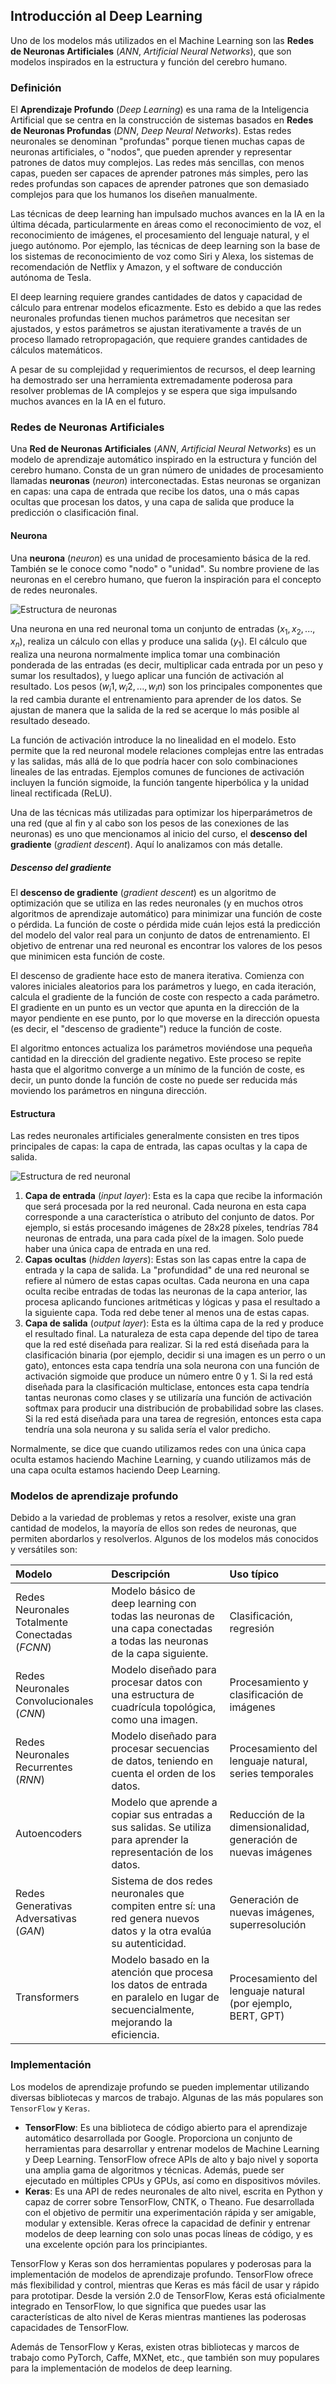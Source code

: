 ## Introducción al Deep Learning

Uno de los modelos más utilizados en el Machine Learning son las **Redes de Neuronas Artificiales** (*ANN*, *Artificial Neural Networks*), que son modelos inspirados en la estructura y función del cerebro humano. 

### Definición

El **Aprendizaje Profundo** (*Deep Learning*) es una rama de la Inteligencia Artificial que se centra en la construcción de sistemas basados en **Redes de Neuronas Profundas** (*DNN*, *Deep Neural Networks*). Estas redes neuronales se denominan "profundas" porque tienen muchas capas de neuronas artificiales, o "nodos", que pueden aprender y representar patrones de datos muy complejos. Las redes más sencillas, con menos capas, pueden ser capaces de aprender patrones más simples, pero las redes profundas son capaces de aprender patrones que son demasiado complejos para que los humanos los diseñen manualmente.

Las técnicas de deep learning han impulsado muchos avances en la IA en la última década, particularmente en áreas como el reconocimiento de voz, el reconocimiento de imágenes, el procesamiento del lenguaje natural, y el juego autónomo. Por ejemplo, las técnicas de deep learning son la base de los sistemas de reconocimiento de voz como Siri y Alexa, los sistemas de recomendación de Netflix y Amazon, y el software de conducción autónoma de Tesla.

El deep learning requiere grandes cantidades de datos y capacidad de cálculo para entrenar modelos eficazmente. Esto es debido a que las redes neuronales profundas tienen muchos parámetros que necesitan ser ajustados, y estos parámetros se ajustan iterativamente a través de un proceso llamado retropropagación, que requiere grandes cantidades de cálculos matemáticos.

A pesar de su complejidad y requerimientos de recursos, el deep learning ha demostrado ser una herramienta extremadamente poderosa para resolver problemas de IA complejos y se espera que siga impulsando muchos avances en la IA en el futuro.

### Redes de Neuronas Artificiales

Una **Red de Neuronas Artificiales** (*ANN*, *Artificial Neural Networks*) es un modelo de aprendizaje automático inspirado en la estructura y función del cerebro humano. Consta de un gran número de unidades de procesamiento llamadas **neuronas** (*neuron*) interconectadas. Estas neuronas se organizan en capas: una capa de entrada que recibe los datos, una o más capas ocultas que procesan los datos, y una capa de salida que produce la predicción o clasificación final.

#### Neurona

Una **neurona** (*neuron*) es una unidad de procesamiento básica de la red. También se le conoce como "nodo" o "unidad". Su nombre proviene de las neuronas en el cerebro humano, que fueron la inspiración para el concepto de redes neuronales.

![Estructura de neuronas](https://github.com/4GeeksAcademy/machine-learning-content/blob/master/assets/neuron-structure.PNG?raw=true)

Una neurona en una red neuronal toma un conjunto de entradas ($x_1, x_2, ..., x_n$), realiza un cálculo con ellas y produce una salida ($y_1$). El cálculo que realiza una neurona normalmente implica tomar una combinación ponderada de las entradas (es decir, multiplicar cada entrada por un peso y sumar los resultados), y luego aplicar una función de activación al resultado. Los pesos ($w_i1, w_i2, ..., w_in$) son los principales componentes que la red cambia durante el entrenamiento para aprender de los datos. Se ajustan de manera que la salida de la red se acerque lo más posible al resultado deseado.

La función de activación introduce la no linealidad en el modelo. Esto permite que la red neuronal modele relaciones complejas entre las entradas y las salidas, más allá de lo que podría hacer con solo combinaciones lineales de las entradas. Ejemplos comunes de funciones de activación incluyen la función sigmoide, la función tangente hiperbólica y la unidad lineal rectificada (ReLU).

Una de las técnicas más utilizadas para optimizar los hiperparámetros de una red (que al fin y al cabo son los pesos de las conexiones de las neuronas) es uno que mencionamos al inicio del curso, el **descenso del gradiente** (*gradient descent*). Aquí lo analizamos con más detalle.

##### Descenso del gradiente

El **descenso de gradiente** (*gradient descent*) es un algoritmo de optimización que se utiliza en las redes neuronales (y en muchos otros algoritmos de aprendizaje automático) para minimizar una función de coste o pérdida. La función de coste o pérdida mide cuán lejos está la predicción del modelo del valor real para un conjunto de datos de entrenamiento. El objetivo de entrenar una red neuronal es encontrar los valores de los pesos que minimicen esta función de coste.

El descenso de gradiente hace esto de manera iterativa. Comienza con valores iniciales aleatorios para los parámetros y luego, en cada iteración, calcula el gradiente de la función de coste con respecto a cada parámetro. El gradiente en un punto es un vector que apunta en la dirección de la mayor pendiente en ese punto, por lo que moverse en la dirección opuesta (es decir, el "descenso de gradiente") reduce la función de coste. 

El algoritmo entonces actualiza los parámetros moviéndose una pequeña cantidad en la dirección del gradiente negativo. Este proceso se repite hasta que el algoritmo converge a un mínimo de la función de coste, es decir, un punto donde la función de coste no puede ser reducida más moviendo los parámetros en ninguna dirección.

#### Estructura

Las redes neuronales artificiales generalmente consisten en tres tipos principales de capas: la capa de entrada, las capas ocultas y la capa de salida.

![Estructura de red neuronal](https://github.com/4GeeksAcademy/machine-learning-content/blob/master/assets/neural-network-structure.PNG?raw=true)

1. **Capa de entrada** (*input layer*): Esta es la capa que recibe la información que será procesada por la red neuronal. Cada neurona en esta capa corresponde a una característica o atributo del conjunto de datos. Por ejemplo, si estás procesando imágenes de 28x28 píxeles, tendrías 784 neuronas de entrada, una para cada píxel de la imagen. Solo puede haber una única capa de entrada en una red.
2. **Capas ocultas** (*hidden layers*): Estas son las capas entre la capa de entrada y la capa de salida. La "profundidad" de una red neuronal se refiere al número de estas capas ocultas. Cada neurona en una capa oculta recibe entradas de todas las neuronas de la capa anterior, las procesa aplicando funciones aritméticas y lógicas y pasa el resultado a la siguiente capa. Toda red debe tener al menos una de estas capas.
3. **Capa de salida** (*output layer*): Esta es la última capa de la red y produce el resultado final. La naturaleza de esta capa depende del tipo de tarea que la red esté diseñada para realizar. Si la red está diseñada para la clasificación binaria (por ejemplo, decidir si una imagen es un perro o un gato), entonces esta capa tendría una sola neurona con una función de activación sigmoide que produce un número entre 0 y 1. Si la red está diseñada para la clasificación multiclase, entonces esta capa tendría tantas neuronas como clases y se utilizaría una función de activación softmax para producir una distribución de probabilidad sobre las clases. Si la red está diseñada para una tarea de regresión, entonces esta capa tendría una sola neurona y su salida sería el valor predicho.

Normalmente, se dice que cuando utilizamos redes con una única capa oculta estamos haciendo Machine Learning, y cuando utilizamos más de una capa oculta estamos haciendo Deep Learning.

### Modelos de aprendizaje profundo

Debido a la variedad de problemas y retos a resolver, existe una gran cantidad de modelos, la mayoría de ellos son redes de neuronas, que permiten abordarlos y resolverlos. Algunos de los modelos más conocidos y versátiles son:

| Modelo | Descripción | Uso típico |
|:-------|:------------|:-----------|
| Redes Neuronales Totalmente Conectadas (*FCNN*) | Modelo básico de deep learning con todas las neuronas de una capa conectadas a todas las neuronas de la capa siguiente. | Clasificación, regresión |
| Redes Neuronales Convolucionales (*CNN*) | Modelo diseñado para procesar datos con una estructura de cuadrícula topológica, como una imagen. | Procesamiento y clasificación de imágenes |
| Redes Neuronales Recurrentes (*RNN*) | Modelo diseñado para procesar secuencias de datos, teniendo en cuenta el orden de los datos. | Procesamiento del lenguaje natural, series temporales |
| Autoencoders | Modelo que aprende a copiar sus entradas a sus salidas. Se utiliza para aprender la representación de los datos. | Reducción de la dimensionalidad, generación de nuevas imágenes |
| Redes Generativas Adversativas (*GAN*) | Sistema de dos redes neuronales que compiten entre sí: una red genera nuevos datos y la otra evalúa su autenticidad. | Generación de nuevas imágenes, superresolución |
| Transformers | Modelo basado en la atención que procesa los datos de entrada en paralelo en lugar de secuencialmente, mejorando la eficiencia. | Procesamiento del lenguaje natural (por ejemplo, BERT, GPT) |

### Implementación

Los modelos de aprendizaje profundo se pueden implementar utilizando diversas bibliotecas y marcos de trabajo. Algunas de las más populares son `TensorFlow` y `Keras`.

- **TensorFlow**: Es una biblioteca de código abierto para el aprendizaje automático desarrollada por Google. Proporciona un conjunto de herramientas para desarrollar y entrenar modelos de Machine Learning y Deep Learning. TensorFlow ofrece APIs de alto y bajo nivel y soporta una amplia gama de algoritmos y técnicas. Además, puede ser ejecutado en múltiples CPUs y GPUs, así como en dispositivos móviles.
- **Keras**: Es una API de redes neuronales de alto nivel, escrita en Python y capaz de correr sobre TensorFlow, CNTK, o Theano. Fue desarrollada con el objetivo de permitir una experimentación rápida y ser amigable, modular y extensible. Keras ofrece la capacidad de definir y entrenar modelos de deep learning con solo unas pocas líneas de código, y es una excelente opción para los principiantes.

TensorFlow y Keras son dos herramientas populares y poderosas para la implementación de modelos de aprendizaje profundo. TensorFlow ofrece más flexibilidad y control, mientras que Keras es más fácil de usar y rápido para prototipar. Desde la versión 2.0 de TensorFlow, Keras está oficialmente integrado en TensorFlow, lo que significa que puedes usar las características de alto nivel de Keras mientras mantienes las poderosas capacidades de TensorFlow.

Además de TensorFlow y Keras, existen otras bibliotecas y marcos de trabajo como PyTorch, Caffe, MXNet, etc., que también son muy populares para la implementación de modelos de deep learning.
